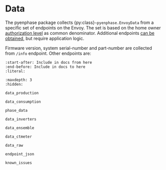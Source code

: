 # Data

The pyenphase package collects {py:class}`~pyenphase.EnvoyData` from a specific set of endpoints on the Envoy. The set is based on the home owner [authorization level](./usage_authentication.md#authorization-levels) as common denominator. Additional endpoints [can be obtained](./requests.md#requests), but require application logic.

Firmware version, system serial-number and part-number are collected from `/info` endpoint. Other endpoints are:

```{include} ../src/pyenphase/const.py
:start-after: Include in docs from here
:end-before: Include in docs to here
:literal:
```

```{toctree}
:maxdepth: 3
:hidden:

data_production

data_consumption

phase_data

data_inverters

data_ensemble

data_ctmeter

data_raw

endpoint_json

known_issues

```
